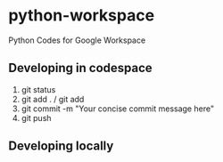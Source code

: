 # python-workspace
Python Codes for Google Workspace


## Developing in codespace 
1. git status
2. git add . / git add <filename1> <filename1>
3. git commit -m "Your concise commit message here"
4. git push

## Developing locally